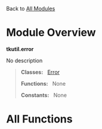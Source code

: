 Back to [All Modules](https://github.com/pyrustic/tkutil/blob/master/docs/modules/README.md#readme)

# Module Overview

**tkutil.error**
 
No description

> **Classes:** &nbsp; [Error](https://github.com/pyrustic/tkutil/blob/master/docs/modules/content/tkutil.error/content/classes/Error.md#class-error)
>
> **Functions:** &nbsp; None
>
> **Constants:** &nbsp; None

# All Functions



